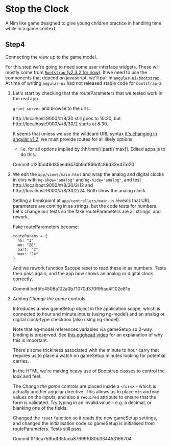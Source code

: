 Stop the Clock
==============

A Nim like game designed to give young children practice in handling time while in a game context.

Step4
-----

Connecting the view up to the game model.

For this step we're going to need some user interface widgets. These will mostly come from [`Bootstrap` (v2.3.2 for now)](http://getbootstrap.com/2.3.2/). If we need to use the components that depend on javascript, we'll pull in [`angular-ui/bootstrap`](http://angular-ui.github.io/bootstrap/). At time of writing `angular-ui` had not released stable code for `bootstrap-3`.

1. Let's start by checking that the routeParameters that we tested work in the real app.

   `grunt server` and browse to the urls.

    http://localhost:9000/#/8/30 still goes to 10:30, but
    http://localhost:9000/#/8/30/2 starts at 8:30.

    It seems that unless we use the wildcard URL syntax [it's changing in angular v1.2](http://docs.angularjs.org/guide/migration#syntax-for-named-wildcard-parameters-changed-in), we must provide routes for all likely options
    - i.e. for all options implied by :hh/:mm[/:part[/:max]]. Edited apps.js to do this.

    Commit c1235d48d85eed6474b9af866dfc89d33e47a120

1.  We edit the `app/views/main.html` and wrap the analog and digital clocks in divs with `ng-show="analog"` and `ng-hide="analog"`, and test http://localhost:9000/#/8/30/2/12 and http://localhost:9000/#/8/30/2/24. Both show the analog clock.

    Setting a breakpoint at `app/controllers/main.js` reveals that URL parameters are coming in as strings, but the code tests for numbers. Let's change our tests so the fake routeParameters are all strings, and rework.

    Fake routeParameters become:
    ```
    routeParams = {
      hh: "3"
      mm: "20"
      part: "2"
      max: "24"
    }

    ```

    And we rework function $scope.reset to read these in as numbers. Tests then pass again, and the app now shows an analog or
    digital clock correctly.

    Commit bef5fc4508a102a0b71070d370f95ac4f102e81e

1.  Adding *Change the game* controls.
    
    Introduces a new gameSetup object in the application scope, which is connected to hour and minute inputs (using ng-model) and an analog or digital clock-type checkbox (also using ng-model).

    Note that ng-model references variables via gameSetup so 2-way binding
    is preserved. See [this egghead video](http://egghead.io/lessons/angularjs-the-dot) for an explanation of why this is important.

    There's some trickiness associated with the minute to hour carry that requires us to place a watch on gameSetup.minutes looking for potential carries.

    In the HTML we're making heavy use of Bootstrap classes to control the look and feel.

    The *Change the game* controls are placed inside a `<form>` - which is actually another angular directive. This allows us to place `min` and `max` values on the inputs, and also a `required` attribute to ensure that the form is validated. Try typing in an invalid value - e.g. a decimal, or blanking one of the fields.

    Changed the `reset` function so it reads the new gameSetup settings, and changed the initialisation code so gameSetup is initialised from routeParameters. Tests still pass.

    Commit ff16ca759bdf35fada87699f080b334453166704


